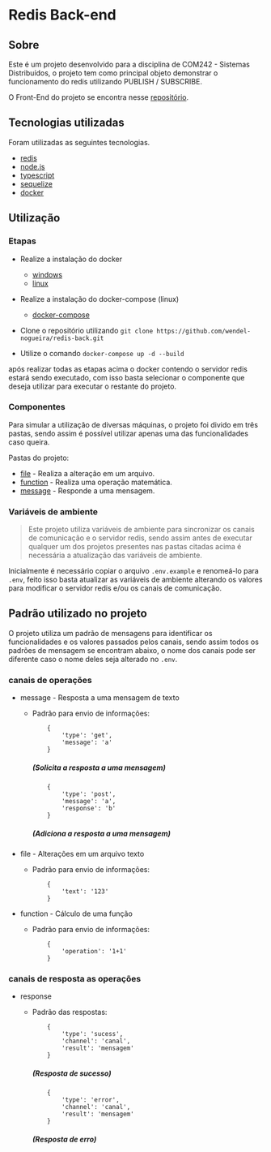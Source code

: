 # Redis Back-end

## Sobre

Este é um projeto desenvolvido para a disciplina de COM242 - Sistemas Distribuídos, o projeto tem como principal objeto demonstrar o funcionamento do redis utilizando PUBLISH / SUBSCRIBE.

O Front-End do projeto se encontra nesse [repositório](https://github.com/MarcosPaul0/redis-publish-subscribe-front). 

## Tecnologias utilizadas

Foram utilizadas as seguintes tecnologias.

- [redis](https://redis.io)
- [node.js](https://nodejs.org/en/)
- [typescript](https://expressjs.com/pt-br/)
- [sequelize](https://sequelize.org)
- [docker](https://www.docker.com)

## Utilização

### Etapas

 - Realize a instalação do docker 
    - [windows](https://docs.docker.com/desktop/install/windows-install/)
    - [linux](https://docs.docker.com/desktop/install/linux-install/)

 - Realize a instalação do docker-compose (linux)
    - [docker-compose](https://docs.docker.com/compose/install/linux/)

 - Clone o repositório utilizando ```git clone https://github.com/wendel-nogueira/redis-back.git```

 - Utilize o comando ```docker-compose up -d --build```

 após realizar todas as etapas acima o docker contendo o servidor redis estará sendo executado, com isso basta selecionar o componente que deseja utilizar para executar o restante do projeto.

### Componentes

Para simular a utilização de diversas máquinas, o projeto foi divido em três pastas, sendo assim é possível utilizar apenas uma das funcionalidades caso queira.

Pastas do projeto:

- [file](./file) - Realiza a alteração em um arquivo.
- [function](./function) - Realiza uma operação matemática.
- [message](./message) - Responde a uma mensagem.

### Variáveis de ambiente

> Este projeto utiliza variáveis de ambiente para sincronizar os canais de comunicação e o servidor redis, sendo assim antes de executar qualquer um dos projetos presentes nas pastas citadas acima é necessária a atualização das variáveis de ambiente.

Inicialmente é necessário copiar o arquivo ```.env.example``` e renomeá-lo para ```.env```, feito isso basta atualizar as variáveis de ambiente alterando os valores para modificar o servidor redis e/ou os canais de comunicação.

## Padrão utilizado no projeto

O projeto utiliza um padrão de mensagens para identificar os funcionalidades e os valores passados pelos canais, sendo assim todos os padrões de mensagem se encontram abaixo, o nome dos canais pode ser diferente caso o nome deles seja alterado no ```.env```.


### canais de operações

 - message - Resposta a uma mensagem de texto

    - Padrão para envio de informações:
        ````
            {
                'type': 'get',
                'message': 'a'
            }
        ````

        ##### (Solicita a resposta a uma mensagem)

        ````
            {
                'type': 'post',
                'message': 'a',
                'response': 'b'
            }
        ````
        ##### (Adiciona a resposta a uma mensagem)

 - file - Alterações em um arquivo texto

    - Padrão para envio de informações:

        ````
            {
                'text': '123'
            }
        ````

 - function - Cálculo de uma função

    - Padrão para envio de informações:

        ````
            {
                'operation': '1+1'
            }
        ````

### canais de resposta as operações

 - response
    - Padrão das respostas:

        ````
            {
                'type': 'sucess',
                'channel': 'canal',
                'result': 'mensagem'
            }
        ````
        ##### (Resposta de sucesso)

        ````
            {
                'type': 'error',
                'channel': 'canal',
                'result': 'mensagem'
            }
        ````
        ##### (Resposta de erro)


